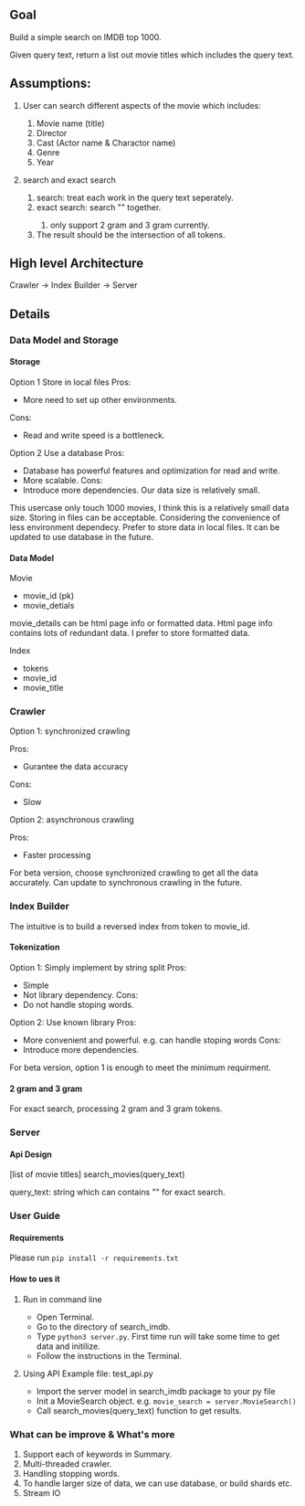 

## Goal
Build a simple search on IMDB top 1000. 

Given query text, return a list out movie titles which includes the query text.

## Assumptions:
1. User can search different aspects of the movie which includes:
    1. Movie name (title)
    2. Director
    3. Cast (Actor name & Charactor name)
    4. Genre
    5. Year

2. search and exact search
    1. search: treat each work in the query text seperately. 
    2. exact search: search "<exact query text>" together.
        1. only support 2 gram and 3 gram currently.
    3. The result should be the intersection of all tokens.

## High level Architecture

Crawler -> Index Builder -> Server


## Details
### Data Model and Storage
#### Storage
Option 1 Store in local files
Pros:
- More need to set up other environments.

Cons:
- Read and write speed is a bottleneck.

Option 2 Use a database
Pros:
- Database has powerful features and optimization for read and write.
- More scalable.
Cons:
- Introduce more dependencies. Our data size is relatively small.


This usercase only touch 1000 movies, I think this is a relatively small data size. Storing in files can be acceptable. Considering the convenience of less environment dependecy. Prefer to store data in local files.
It can be updated to use database in the future.

#### Data Model
Movie
- movie_id (pk)
- movie_detials

movie_details can be html page info or formatted data. Html page info contains lots of redundant data. I prefer to store formatted data.

Index
- tokens
- movie_id
- movie_title


### Crawler

Option 1: synchronized crawling

Pros:
- Gurantee the data accuracy

Cons:
- Slow

Option 2: asynchronous crawling

Pros: 
- Faster processing

For beta version, choose synchronized crawling to get all the data accurately.
Can update to synchronous crawling in the future.

### Index Builder
The intuitive is to build a reversed index from token to movie_id.


#### Tokenization
Option 1: Simply implement by string split
Pros:
- Simple
- Not library dependency.
Cons:
- Do not handle stoping words.

Option 2: Use known library
Pros:
- More convenient and powerful. e.g. can handle stoping words
Cons:
- Introduce more dependencies.

For beta version, option 1 is enough to meet the minimum requirment.


#### 2 gram and 3 gram 
For exact search, processing 2 gram and 3 gram tokens.


### Server

#### Api Design
[list of movie titles] search_movies(query_text)

query_text: string which can contains "" for exact search.


### User Guide

#### Requirements
Please run `pip install -r requirements.txt`

#### How to ues it

1. Run in command line
    - Open Terminal.
    - Go to the directory of search_imdb.
    - Type `python3 server.py`. First time run will take some time to get data and initilize.
    - Follow the instructions in the Terminal.

2. Using API
Example file: test_api.py
    - Import the server model in search_imdb package to your py file
    - Init a MovieSearch object. e.g. `movie_search = server.MovieSearch()`
    - Call search_movies(query_text) function to get results.

### What can be improve & What's more

1. Support each of keywords in Summary.
2. Multi-threaded crawler.
3. Handling stopping words.
4. To handle larger size of data, we can use database, or build shards etc.
5. Stream IO